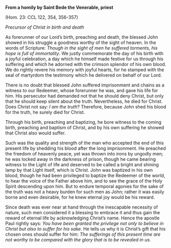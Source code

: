 

**From a homily by Saint Bede the Venerable, priest**

(Hom. 23: CCL 122, 354, 356-357)

_Precursor of Christ in birth and death_

As forerunner of our Lord’s birth, preaching and death, the blessed John showed in his struggle a goodness worthy of the sight of heaven. In the words of Scripture: _Though in the sight of men he suffered torments, his hope is full of immortality_. We justly commemorate the day of his birth with a joyful celebration, a day which he himself made festive for us through his suffering and which he adorned with the crimson splendor of his own blood. We do rightly revere his memory with joyful hearts, for he stamped with the seal of martyrdom the testimony which he delivered on behalf of our Lord.

There is no doubt that blessed John suffered imprisonment and chains as a witness to our Redeemer, whose forerunner he was, and gave his life for him. His persecutor had demanded not that he should deny Christ, but only that he should keep silent about the truth. Nevertheless, he died for Christ. Does Christ not say: _I_ _am the truth_? Therefore, because John shed his blood for the truth, he surely died for Christ.

Through his birth, preaching and baptizing, he bore witness to the coming birth, preaching and baptism of Christ, and by his own suffering he showed that Christ also would suffer.

Such was the quality and strength of the man who accepted the end of this present life by shedding his blood after the long imprisonment. He preached the freedom of heavenly peace, yet was thrown into irons by ungodly men; he was locked away in the darkness of prison, though he came bearing witness to the Light of life and deserved to be called a bright and shining lamp by that Light itself, which is Christ. John was baptized in his own blood, though he had been privileged to baptize the Redeemer of the world, to hear the voice of the Father above him, and to see the grace of the Holy Spirit descending upon him. But to endure temporal agonies for the sake of the truth was not a heavy burden for such men as John; rather it was easily borne and even desirable, for he knew eternal joy would be his reward.

Since death was ever near at hand through the inescapable necessity of nature, such men considered it a blessing to embrace it and thus gain the reward of eternal life by acknowledging Christ’s name. Hence the apostle Paul rightly says: _You have been granted the privilege not only to believe in Christ but also to suffer for his sake._ He tells us why it is Christ’s gift that his chosen ones should suffer for him: _The sufferings of this present time are not worthy to be compared with the glory that is to be revealed in us._

